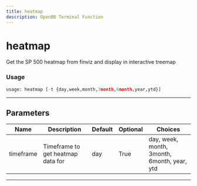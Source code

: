 ```yaml
---
title: heatmap
description: OpenBB Terminal Function
---
```


# heatmap

Get the SP 500 heatmap from finviz and display in interactive treemap

### Usage

```python
usage: heatmap [-t {day,week,month,3month,6month,year,ytd}]
```

---

## Parameters

| Name | Description | Default | Optional | Choices |
| ---- | ----------- | ------- | -------- | ------- |
| timeframe | Timeframe to get heatmap data for | day | True | day, week, month, 3month, 6month, year, ytd |
---

